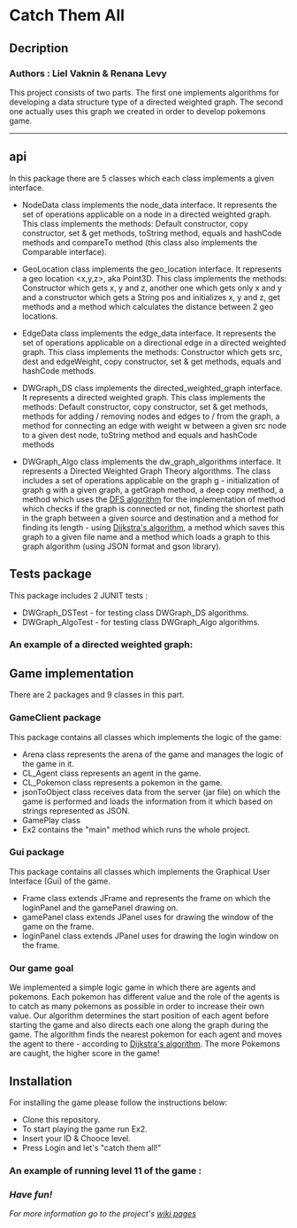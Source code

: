 # Catch Them All 

## Decription
### Authors : Liel Vaknin & Renana Levy

This project consists of two parts.
The first one implements algorithms for developing a data structure type of a directed weighted graph.
The second one actually uses this graph we created in order to develop pokemons game.

---
## api

 In this package there are 5 classes which each class implements a given interface.

* NodeData class implements the node_data interface.
It represents the set of operations applicable on a node in a directed weighted graph.
This class implements the methods:
Default constructor, copy constructor, set & get methods, toString method,
equals and hashCode methods and compareTo method (this class also implements the Comparable interface).

* GeoLocation class implements the geo_location interface.
It represents a geo location <x,y,z>, aka Point3D.
This class implements the methods: 
Constructor which gets x, y and z, another one which gets only x and y and a constructor which gets a String pos and initializes x, y and z, 
get methods and a method which calculates the distance between 2 geo locations. 

* EdgeData class implements the edge_data interface.
It represents the set of operations applicable on a directional edge in a directed weighted graph.
This class implements the methods:
Constructor which gets src, dest and edgeWeight, copy constructor, set & get methods, equals and hashCode methods.

* DWGraph_DS class implements the directed_weighted_graph interface.
It represents a directed weighted graph.
This class implements the methods:
Default constructor, copy constructor, set & get methods, methods for adding / removing nodes and edges to / from the graph,
a method for connecting an edge with weight w between a given src node to a given dest node, toString method and equals and hashCode methods

* DWGraph_Algo class implements the dw_graph_algorithms interface.
It represents a Directed Weighted Graph Theory algorithms.
The class includes a set of operations applicable on the graph g - 
initialization of graph g with a given graph, a getGraph method, a deep copy method, 
a method which uses the [DFS algorithm](https://en.wikipedia.org/wiki/Depth-first_search) for the implementation of method which checks
if the graph is connected or not, finding the shortest path in the graph between a given source and destination and a method for finding its length - using  [Dijkstra's algorithm](https://en.wikipedia.org/wiki/Dijkstra%27s_algorithm),
a method which saves this graph to a given file name and a method which loads a graph to this graph algorithm (using JSON format and gson library).


## Tests package
This package includes 2 JUNIT tests :
 -  DWGraph_DSTest - for testing class DWGraph_DS algorithms.
 -  DWGraph_AlgoTest - for testing class DWGraph_Algo algorithms. 
 
### An example of a directed weighted graph:

## Game implementation 

 There are 2 packages and 9 classes in this part.
 
 ### GameClient package
 
 This package contains all classes which implements the logic of the game:
* Arena class represents the arena of the game and manages the logic of the game in it.
* CL_Agent class represents an agent in the game.
* CL_Pokemon class represents a pokemon in the game.
* jsonToObject class receives data from the server (jar file) on which the game is performed and loads the information from it which based on strings represented as JSON.
* GamePlay class 
* Ex2 contains the "main" method which runs the whole project.

 ### Gui package
 
 This package contains all classes which implements the Graphical User Interface (Gui) of the game.
 * Frame class extends JFrame and represents the frame on which the loginPanel and the gamePanel drawing on.
 * gamePanel class extends JPanel uses for drawing the window of the game on the frame.
 * loginPanel class extends JPanel uses for drawing the login window on the frame.
 
### Our game goal

We implemented a simple logic game in which there are agents and pokemons.
Each pokemon has different value and the role of the agents is to catch as many pokemons as 
possible in order to increase their own value.
Our algorithm determines the start position of each agent before starting the game and also directs each one along the graph during the game.
The algorithm finds the nearest pokemon for each agent and moves the agent to there - according to [Dijkstra's algorithm](https://en.wikipedia.org/wiki/Dijkstra%27s_algorithm).
The more Pokemons are caught, the higher score in the game!

## Installation
For installing the game please follow the instructions below:
* Clone this repository.
* To start playing the game run Ex2.
* Insert your ID & Chooce level.
* Press Login and let's "catch them all!"

### An example of running level 11 of the game :



### *Have fun!*

*For more information go to the project's [wiki pages](https://github.com/LielVaknin/ex2/wiki)*


 


